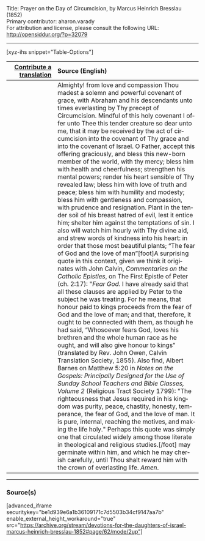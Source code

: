 <html>
<head></head>
<body>
Title: Prayer on the Day of Circumcision, by Marcus Heinrich Bresslau (1852)<br />
Primary contributor: aharon.varady<br />
For attribution and license, please consult the following URL: <a href="http://opensiddur.org/?p=32079">http://opensiddur.org/?p=32079</a>
<p />
<hr />

[xyz-ihs snippet="Table-Options"]<table style="margin-left: auto; margin-right: auto;" class="draggable">
<thead><tr><th id="x" style="text-align: right;"><a href="/contributing/upload/">Contribute a translation</a></th><th style="text-align: left;">Source (English)</th></tr></thead>
<tbody>
<tr><td style="vertical-align:top;" width="25%">
<div class="liturgy" lang="he">

</span></div></td>
 
<td style="vertical-align:top;">
<div class="english" lang="en">
Almighty! from love and compassion Thou madest a solemn and powerful covenant of grace, with Abraham and his descendants unto times everlasting by Thy precept of Circumcision. Mindful of this holy covenant I offer unto Thee this tender creature so dear unto me, that it may be received by the act of circumcision into the covenant of Thy grace and into the covenant of Israel. O Father, accept this offering graciously, and bless this new-born member of the world, with thy mercy; bless him with health and cheerfulness; strengthen his mental powers; render his heart sensible of Thy revealed law; bless him with love of truth and peace; bless him with humility and modesty; bless him with gentleness and compassion, with prudence and resignation. Plant in the tender soil of his breast hatred of evil, lest it entice him; shelter him against the temptations of sin. I also will watch him hourly with Thy divine aid, and strew words of kindness into his heart: in order that those most beautiful plants; “The fear of God and the love of man”[foot]A surprising quote in this context, given we think it originates with John Calvin, <em>Commentaries on the Catholic Epistles</em>, on The First Epistle of Peter (ch. 2:17): "<em>Fear God</em>. I have already said that all these clauses are applied by Peter to the subject he was treating. For he means, that honour paid to kings proceeds from the fear of God and the love of man; and that, therefore, it ought to be connected with them, as though he had said, “Whosoever fears God, loves his brethren and the whole human race as he ought, and will also give honour to kings” (translated by Rev. John Owen, Calvin Translation Society, 1855). Also find, Albert Barnes on Matthew 5:20 in <em>Notes on the Gospels: Principally Designed for the Use of Sunday School Teachers and Bible Classes, Volume 2</em> (Religious Tract Society 1799): "The righteousness that Jesus required in his kingdom was purity, peace, chastity, honesty, temperance, the fear of God, and the love of man. It is pure, internal, reaching the motives, and making the life holy." Perhaps this quote was simply one that circulated widely among those literate in theological and religious studies.[/foot] may germinate within him, and which he may cherish carefully, until Thou shalt reward him with the crown of everlasting life. <em>Amen</em>.
</div></td></tr>
</tbody></table>

<hr />

<h3>Source(s)</h3>

[advanced_iframe securitykey="be1d939e6a1b36109171c7d5503b34cf9147aa7b" enable_external_height_workaround="true" src="https://archive.org/stream/devotions-for-the-daughters-of-israel-marcus-heinrich-bresslau-1852#page/62/mode/2up"]

&nbsp;
</body>
</html>